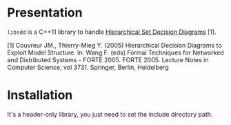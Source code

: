# Presentation

`libsdd` is a C++11 library to handle [Hierarchical Set Decision Diagrams](https://www.researchgate.net/publication/220703325_Hierarchical_Decision_Diagrams_to_Exploit_Model_Structure) [1].

[1] Couvreur JM., Thierry-Mieg Y. (2005) Hierarchical Decision Diagrams to Exploit Model Structure. In: Wang F. (eds) Formal Techniques for Networked and Distributed Systems - FORTE 2005. FORTE 2005. Lecture Notes in Computer Science, vol 3731. Springer, Berlin, Heidelberg

# Installation

It's a header-only library, you just need to set the include directory path.
